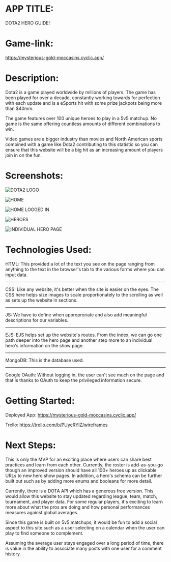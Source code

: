 # APP TITLE:

DOTA2 HERO GUIDE!

# Game-link:

https://mysterious-gold-moccasins.cyclic.app/

# Description:

Dota2 is a game played worldwide by millions of players. The game has been played for over a decade, constantly working towards for perfection with each update and is a eSports hit with some prize jackpots being more than $40mm.

The game features over 100 unique heroes to play in a 5v5 matchup. No game is the same offering countless amounts of different combinations to win.

Video games are a bigger industry than movies and North American sports combined with a game like Dota2 contributing to this statistic so you can ensure that this website will be a big hit as an increasing amount of players join in on the fun.

# Screenshots:

![DOTA2 LOGO](https://i.imgur.com/NK6Ofjs.jpg)

![HOME](https://i.imgur.com/OuqQess.png)

![HOME LOGGED IN](https://i.imgur.com/eVUhd9Z.png)

![HEROES](https://i.imgur.com/LAOkayy.png)

![INDIVIDUAL HERO PAGE](https://i.imgur.com/i33IwpK.png)

# Technologies Used:

HTML:
This provided a lot of the text you see on the page ranging from anything to the text in the browser's tab to the various forms where you can input data.

---

CSS:
Like any website, it's better when the site is easier on the eyes. The CSS here helps size images to scale proportionately to the scrolling as well as sets up the website in sections.

---

JS:
We have to define when approproriate and also add meaningful descriptions for our variables.

---

EJS:
EJS helps set up the website's routes. From the index, we can go one path deeper into the hero page and another step more to an individual hero's information on the show page.

---

MongoDB:
This is the database used.

---

Google OAuth:
Without logging in, the user can't see much on the page and that is thanks to OAuth to keep the privileged information secure.

# Getting Started:

Deployed App:
https://mysterious-gold-moccasins.cyclic.app/

Trello:
https://trello.com/b/PUyeRYIZ/wireframes

# Next Steps:

This is only the MVP for an exciting place where users can share best practices and learn from each other. Currently, the roster is add-as-you-go though an improved version should have all 100+ heroes up as clickable URLs to new hero show pages. In addition, a hero's schema can be further built out such as by adding more enums and booleans for more detail.

Currently, there is a DOTA API which has a generous free version. This would allow this website to stay updated regarding league, team, match, tournament, and player data. For some regular players, it's exciting to learn more about what the pros are doing and how personal performances measures against global averages.

Since this game is built on 5v5 matchups, it would be fun to add a social aspect to this site such as a user selecting on a calendar when the user can play to find someone to complement.

Assuming the average user stays engaged over a long period of time, there is value in the ability to associate many posts with one user for a comment history.
